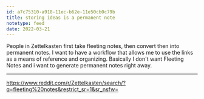 ```yaml
---
id: a7c75310-a918-11ec-b62e-11e50cb0c79b
title: storing ideas is a permanent note
notetype: feed
date: 2022-03-21
---
```

People in Zettelkasten first take fleeting notes, then convert then into permanent notes. I want to have a workflow that allows me to use the links as a means of reference and organizing. Basically I don't want Fleeting Notes and i want to generate permanent notes right away.

---

https://www.reddit.com/r/Zettelkasten/search/?q=fleeting%20notes&restrict_sr=1&sr_nsfw=